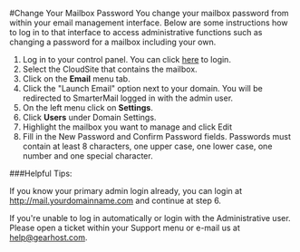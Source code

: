 #Change Your Mailbox Password
You change your mailbox password from within your email management interface. Below are some instructions how to log in to that interface to access administrative functions such as changing a password for a mailbox including your own.


1. Log in to your control panel. You can click [here](https://my.gearhost.com) to login.
2. Select the CloudSite that contains the mailbox.
3. Click on the **Email** menu tab.
4. Click the "Launch Email" option next to your domain. You will be redirected to SmarterMail logged in with the admin user.
6. On the left menu click on **Settings**.
7. Click **Users** under Domain Settings.
8. Highlight the mailbox you want to manage and click Edit
9. Fill in the New Password and Confirm Password fields. Passwords must contain at least 8 characters, one upper case, one lower case, one number and one special character.



###Helpful Tips:



If you know your primary admin login already, you can login at http://mail.yourdomainname.com and continue at step 6.

If you're unable to log in automatically or login with the Administrative user. Please open a ticket within your Support menu or e-mail us at help@gearhost.com.